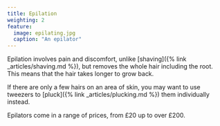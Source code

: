 ```yaml
---
title: Epilation
weighting: 2
feature:
  image: epilating.jpg
  caption: "An epilator"
---
```


Epilation involves pain and discomfort, unlike [shaving]({% link _articles/shaving.md %}), but removes the whole hair including the root. This means that the hair takes longer to grow back.

If there are only a few hairs on an area of skin, you may want to use tweezers to [pluck]({% link _articles/plucking.md %}) them individually instead.

Epilators come in a range of prices, from £20 up to over £200.
